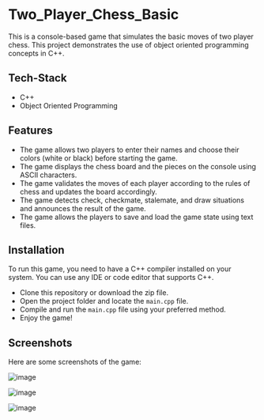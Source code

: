 # Two_Player_Chess_Basic

This is a console-based game that simulates the basic moves of two player chess. 
This project demonstrates the use of object oriented programming concepts in C++.

## Tech-Stack

- C++
- Object Oriented Programming

## Features

- The game allows two players to enter their names and choose their colors (white or black) before starting the game.
- The game displays the chess board and the pieces on the console using ASCII characters.
- The game validates the moves of each player according to the rules of chess and updates the board accordingly.
- The game detects check, checkmate, stalemate, and draw situations and announces the result of the game.
- The game allows the players to save and load the game state using text files.

## Installation

To run this game, you need to have a C++ compiler installed on your system. You can use any IDE or code editor that supports C++.

- Clone this repository or download the zip file.
- Open the project folder and locate the `main.cpp` file.
- Compile and run the `main.cpp` file using your preferred method.
- Enjoy the game!

## Screenshots

Here are some screenshots of the game:

![image](https://github.com/Amritha-07/Two-Player-Chess-Basic/assets/74042644/dfb5292d-d365-4204-b831-28de4ec7bca1)

![image](https://github.com/Amritha-07/Two-Player-Chess-Basic/assets/74042644/db36ca96-ae40-460d-b4f3-0399567837b3)

![image](https://github.com/Amritha-07/Two-Player-Chess-Basic/assets/74042644/f97e0e01-3d66-469c-b791-6f4d8fe81b24)
